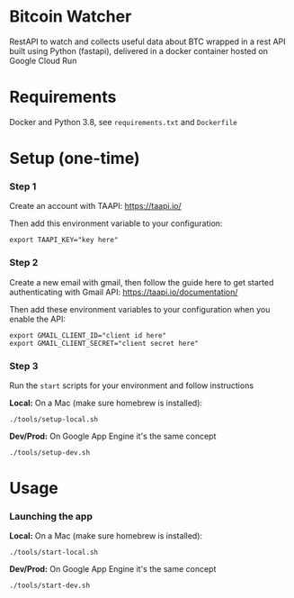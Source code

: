 # Bitcoin Watcher

RestAPI to watch and collects useful data about BTC wrapped in a rest API built using Python (fastapi), delivered in a docker container hosted on Google Cloud Run

# Requirements

Docker and Python 3.8, see `requirements.txt` and `Dockerfile`

# Setup (one-time)

### Step 1

Create an account with TAAPI: https://taapi.io/

Then add this environment variable to your configuration: 
```
export TAAPI_KEY="key here"
```

### Step 2

Create a new email with gmail, then follow the guide here to get started authenticating with Gmail API: https://taapi.io/documentation/

Then add these environment variables to your configuration when you enable the API:
```
export GMAIL_CLIENT_ID="client id here"
export GMAIL_CLIENT_SECRET="client secret here"
```


### Step 3

Run the `start` scripts for your environment and follow instructions

**Local:** On a Mac (make sure homebrew is installed):

```
./tools/setup-local.sh
```

**Dev/Prod:** On Google App Engine it's the same concept

```
./tools/setup-dev.sh
```

# Usage 

### Launching the app

**Local:** On a Mac (make sure homebrew is installed):

```
./tools/start-local.sh
```

**Dev/Prod:** On Google App Engine it's the same concept

```
./tools/start-dev.sh
```